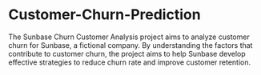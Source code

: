 # Customer-Churn-Prediction
The Sunbase Churn Customer Analysis project aims to analyze customer churn for Sunbase, a fictional company. By understanding the factors that contribute to customer churn, the project aims to help Sunbase develop effective strategies to reduce churn rate and improve customer retention.

